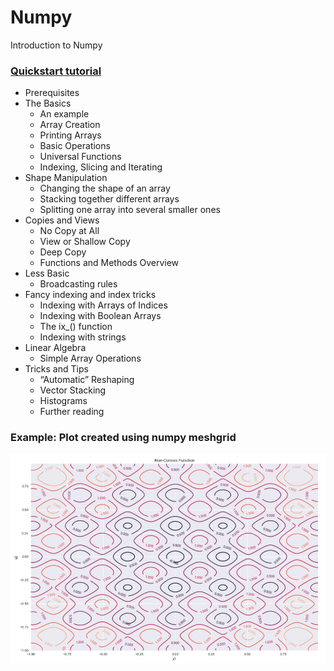 # Numpy
Introduction to Numpy

### [Quickstart tutorial](https://numpy.org/doc/stable/user/quickstart.html)
- Prerequisites
- The Basics
  - An example
  - Array Creation
  - Printing Arrays
  - Basic Operations
  - Universal Functions
  - Indexing, Slicing and Iterating
- Shape Manipulation
  - Changing the shape of an array
  - Stacking together different arrays
  - Splitting one array into several smaller ones
- Copies and Views
  - No Copy at All
  - View or Shallow Copy
  - Deep Copy
  - Functions and Methods Overview
- Less Basic
  - Broadcasting rules
- Fancy indexing and index tricks
  - Indexing with Arrays of Indices
  - Indexing with Boolean Arrays
  - The ix_() function
  - Indexing with strings
- Linear Algebra
  - Simple Array Operations
- Tricks and Tips
  - “Automatic” Reshaping
  - Vector Stacking
  - Histograms
  - Further reading

### Example: Plot created using numpy meshgrid

![img](pic/meshgrid.png)
